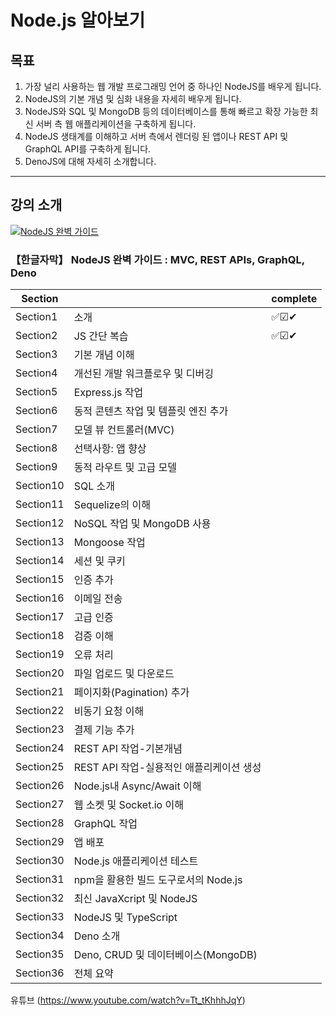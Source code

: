 # Node.js 알아보기

## 목표 

1. 가장 널리 사용하는 웹 개발 프로그래밍 언어 중 하나인 NodeJS를 배우게 됩니다.
2. NodeJS의 기본 개념 및 심화 내용을 자세히 배우게 됩니다.
3. NodeJS와 SQL 및 MongoDB 등의 데이터베이스를 통해 빠르고 확장 가능한 최신 서버 측 웹 애플리케이션을 구축하게 됩니다.
4. NodeJS 생태계를 이해하고 서버 측에서 렌더링 된 앱이나 REST API 및 GraphQL API를 구축하게 됩니다.
5. DenoJS에 대해 자세히 소개합니다.
---

## 강의 소개


[![NodeJS 완벽 가이드](https://img-b.udemycdn.com/course/480x270/1879018_95b6_3.jpg)](https://www.udemy.com/course/nodejs-the-complete-guide/)
### 【한글자막】 NodeJS 완벽 가이드 : MVC, REST APIs, GraphQL, Deno

|Section||complete|
|---|---|---|
|Section1|소개|✅☑✔|
|Section2|JS 간단 복습|✅☑✔|
|Section3|기본 개념 이해||
|Section4|개선된 개발 워크플로우 및 디버깅||
|Section5|Express.js 작업||
|Section6|동적 콘텐츠 작업 및 템플릿 엔진 추가||
|Section7|모델 뷰 컨트롤러(MVC)||
|Section8|선택사항: 앱 향상||
|Section9|동적 라우트 및 고급 모델||
|Section10|SQL 소개||
|Section11|Sequelize의 이해||
|Section12|NoSQL 작업 및 MongoDB 사용||
|Section13|Mongoose 작업||
|Section14|세션 및 쿠키||
|Section15|인증 추가||
|Section16|이메일 전송||
|Section17|고급 인증||
|Section18|검증 이해||
|Section19|오류 처리||
|Section20|파일 업로드 및 다운로드||
|Section21|페이지화(Pagination) 추가||
|Section22|비동기 요청 이해||
|Section23|결제 기능 추가||
|Section24|REST API 작업-기본개념||
|Section25|REST API 작업-실용적인 애플리케이션 생성||
|Section26|Node.js내 Async/Await 이해||
|Section27|웹 소켓 및 Socket.io 이해||
|Section28|GraphQL 작업||
|Section29|앱 배포||
|Section30|Node.js 애플리케이션 테스트||
|Section31|npm을 활용한 빌드 도구로서의 Node.js||
|Section32|최신 JavaXcript 및 NodeJS||
|Section33|NodeJS 및 TypeScript||
|Section34|Deno 소개||
|Section35|Deno, CRUD 및 데이터베이스(MongoDB)||
|Section36|전체 요약||

유튜브 
(https://www.youtube.com/watch?v=Tt_tKhhhJqY)
